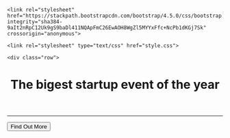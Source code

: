 <!DOCTYPE html>
<html>
<head>
	<title>Index</title>
 <!-- Required meta tags -->
    <meta charset="utf-8">
    <meta name="viewport" content="width=device-width, initial-scale=1, shrink-to-fit=no">

 <link rel="stylesheet"
          href="https://fonts.googleapis.com/css?family=Montserrat">


	<link rel="stylesheet" href="https://stackpath.bootstrapcdn.com/bootstrap/4.5.0/css/bootstrap.min.css" integrity="sha384-9aIt2nRpC12Uk9gS9baDl411NQApFmC26EwAOH8WgZl5MYYxFfc+NcPb1dKGj7Sk" crossorigin="anonymous">

	<link rel="stylesheet" type="text/css" href="style.css">
</head>
<body>

<div class="container d-flex align-items-center h-100">

	<div class="row">
<header class="text-center col-12">
<h1 class="text-uppercase"><strong>The bigest startup event of the year</strong></h1>
</header>
<div class="buffer col-12"></div>
<section class="text-center col-12">
<hr>
<a href="https://mailchi.mp/3255fe0920e3/test"><button class="btn btn-primary btn-xl">Find Out More</button></a>
</section>
	</div>

</div>




<script src="https://code.jquery.com/jquery-3.5.1.slim.min.js" integrity="sha384-DfXdz2htPH0lsSSs5nCTpuj/zy4C+OGpamoFVy38MVBnE+IbbVYUew+OrCXaRkfj" crossorigin="anonymous"></script>
<script src="https://cdn.jsdelivr.net/npm/popper.js@1.16.0/dist/umd/popper.min.js" integrity="sha384-Q6E9RHvbIyZFJoft+2mJbHaEWldlvI9IOYy5n3zV9zzTtmI3UksdQRVvoxMfooAo" crossorigin="anonymous"></script>
<script src="https://stackpath.bootstrapcdn.com/bootstrap/4.5.0/js/bootstrap.min.js" integrity="sha384-OgVRvuATP1z7JjHLkuOU7Xw704+h835Lr+6QL9UvYjZE3Ipu6Tp75j7Bh/kR0JKI" crossorigin="anonymous"></script>	
</body>
</html>
